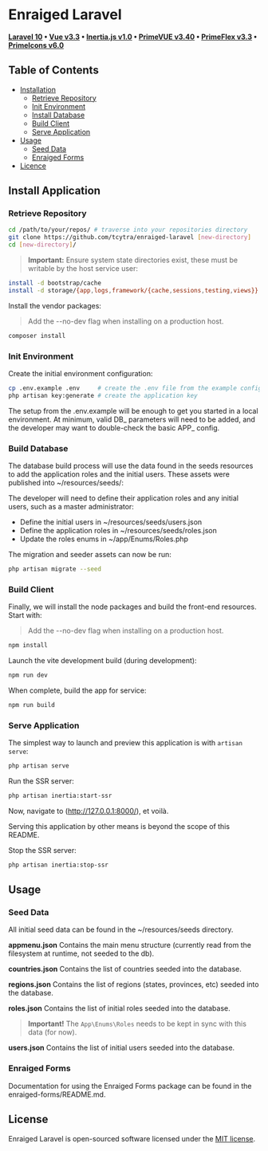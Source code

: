 # Enraiged Laravel

**[Laravel 10](https://laravel.com/docs/10.x/releases)
 • [Vue v3.3](https://vuejs.org/guide/introduction.html)
 • [Inertia.js v1.0](https://inertiajs.com/)
 • [PrimeVUE v3.40](https://primevue.org/installation/)
 • [PrimeFlex v3.3](https://primeflex.org/installation)
 • [PrimeIcons v6.0](https://primevue.org/icons/#list)**


## Table of Contents

- [Installation](#installation)
  * [Retrieve Repository](#retrieve-repository)
  * [Init Environment](#init-environment)
  * [Install Database](#install-database)
  * [Build Client](#build-client)
  * [Serve Application](#serve-application)
- [Usage](#usage)
  * [Seed Data](#seed-data)
  * [Enraiged Forms](#enraiged-forms)
- [Licence](#license)


## Install Application

### Retrieve Repository

```bash
cd /path/to/your/repos/ # traverse into your repositories directory
git clone https://github.com/tcytra/enraiged-laravel [new-directory]
cd [new-directory]/
```

> **Important:** Ensure system state directories exist, these must be writable by the host service user:

```bash
install -d bootstrap/cache
install -d storage/{app,logs,framework/{cache,sessions,testing,views}}
```

Install the vendor packages:

> Add the --no-dev flag when installing on a production host.

```bash
composer install
```


### Init Environment

Create the initial environment configuration:

```bash
cp .env.example .env     # create the .env file from the example config
php artisan key:generate # create the application key
```

The setup from the .env.example will be enough to get you started in a local environment. At minimum, valid DB_ 
parameters will need to be added, and the developer may want to double-check the basic APP_ config.


### Build Database

The database build process will use the data found in the seeds resources to add the application roles and the initial 
users. These assets were published into ~/resources/seeds/:

The developer will need to define their application roles and any initial users, such as a master administrator:

- Define the initial users in ~/resources/seeds/users.json
- Define the application roles in ~/resources/seeds/roles.json
- Update the roles enums in ~/app/Enums/Roles.php


The migration and seeder assets can now be run:

```bash
php artisan migrate --seed
```


### Build Client

Finally, we will install the node packages and build the front-end resources. Start with:

> Add the --no-dev flag when installing on a production host.

```bash
npm install
```

Launch the vite development build (during development):

```bash
npm run dev
```

When complete, build the app for service:

```bash
npm run build
```


### Serve Application

The simplest way to launch and preview this application is with `artisan serve`:

```bash
php artisan serve
```

Run the SSR server:

```bash
php artisan inertia:start-ssr
```

Now, navigate to (http://127.0.0.1:8000/), et voilà.

Serving this application by other means is beyond the scope of this README.


Stop the SSR server:

```bash
php artisan inertia:stop-ssr
```


## Usage

### Seed Data

All initial seed data can be found in the ~/resources/seeds directory.

**appmenu.json** Contains the main menu structure (currently read from the filesystem at runtime, not seeded to the db).

**countries.json** Contains the list of countries seeded into the database.

**regions.json** Contains the list of regions (states, provinces, etc) seeded into the database.

**roles.json** Contains the list of initial roles seeded into the database.

> **Important!** The `App\Enums\Roles` needs to be kept in sync with this data (for now).

**users.json** Contains the list of initial users seeded into the database.


### Enraiged Forms

Documentation for using the Enraiged Forms package can be found in the enraiged-forms/README.md.


## License

Enraiged Laravel is open-sourced software licensed under the [MIT license](https://opensource.org/licenses/MIT).
